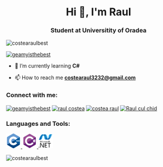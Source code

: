 <h1 align="center">Hi 👋, I'm Raul</h1>
<h3 align="center">Student at Universitity of Oradea</h3>

<p align="left"> <img src="https://komarev.com/ghpvc/?username=costearaulbest&label=Profile%20views&color=0e75b6&style=flat" alt="costearaulbest" /> </p>

<p align="left"> <a href="https://twitter.com/geamyisthebest" target="blank"><img src="https://img.shields.io/twitter/follow/geamyisthebest?logo=twitter&style=for-the-badge" alt="geamyisthebest" /></a> </p>

- 🌱 I’m currently learning **C#**

- 📫 How to reach me **costearaul3232@gmail.com**

<h3 align="left">Connect with me:</h3>
<p align="left">
<a href="https://twitter.com/geamyisthebest" target="blank"><img align="center" src="https://raw.githubusercontent.com/rahuldkjain/github-profile-readme-generator/master/src/images/icons/Social/twitter.svg" alt="geamyisthebest" height="30" width="40" /></a>
<a href="https://linkedin.com/in/raul costea" target="blank"><img align="center" src="https://raw.githubusercontent.com/rahuldkjain/github-profile-readme-generator/master/src/images/icons/Social/linked-in-alt.svg" alt="raul costea" height="30" width="40" /></a>
<a href="https://stackoverflow.com/users/costea raul" target="blank"><img align="center" src="https://raw.githubusercontent.com/rahuldkjain/github-profile-readme-generator/master/src/images/icons/Social/stack-overflow.svg" alt="costea raul" height="30" width="40" /></a>
<a href="https://discord.gg/Raul cul chid" target="blank"><img align="center" src="https://raw.githubusercontent.com/rahuldkjain/github-profile-readme-generator/master/src/images/icons/Social/discord.svg" alt="Raul cul chid" height="30" width="40" /></a>
</p>

<h3 align="left">Languages and Tools:</h3>
<p align="left"> <a href="https://www.w3schools.com/cpp/" target="_blank" rel="noreferrer"> <img src="https://raw.githubusercontent.com/devicons/devicon/master/icons/cplusplus/cplusplus-original.svg" alt="cplusplus" width="40" height="40"/> </a> <a href="https://www.w3schools.com/cs/" target="_blank" rel="noreferrer"> <img src="https://raw.githubusercontent.com/devicons/devicon/master/icons/csharp/csharp-original.svg" alt="csharp" width="40" height="40"/> </a> <a href="https://dotnet.microsoft.com/" target="_blank" rel="noreferrer"> <img src="https://raw.githubusercontent.com/devicons/devicon/master/icons/dot-net/dot-net-original-wordmark.svg" alt="dotnet" width="40" height="40"/> </a> </p>

<p><img align="center" src="https://github-readme-stats.vercel.app/api/top-langs?username=costearaulbest&show_icons=true&locale=en&layout=compact" alt="costearaulbest" /></p>
